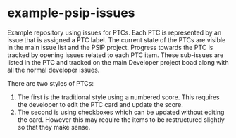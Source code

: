 # example-psip-issues
Example repository using issues for PTCs. Each PTC is represented by an issue that is assigned a PTC label. The current state of the PTCs are visible in the main issue list and the PSIP project. Progress towards the PTC is tracked by opening issues related to each PTC item. These sub-issues are listed in the PTC and tracked on the main Developer project boad along with all the normal developer issues.

There are two styles of PTCs:
1. The first is the traditional style using a numbered score. This requires the developer to edit the PTC card and update the score.
2. The second is using checkboxes which can be updated without editing the card. However this may require the items to be restructured slightly so that they make sense.
